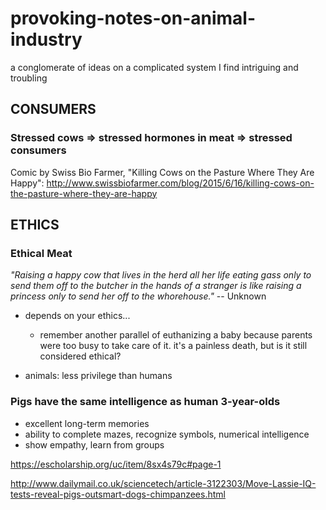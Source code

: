 # provoking-notes-on-animal-industry
a conglomerate of ideas on a complicated system I find intriguing and troubling

## CONSUMERS

### Stressed cows => stressed hormones in meat => stressed consumers

Comic by Swiss Bio Farmer, "Killing Cows on the Pasture Where They Are Happy": http://www.swissbiofarmer.com/blog/2015/6/16/killing-cows-on-the-pasture-where-they-are-happy

## ETHICS

### Ethical Meat

*"Raising a happy cow that lives in the herd all her life eating gass only to send them off to the butcher in the hands of a stranger is like raising a princess only to send her off to the whorehouse."* -- Unknown
- depends on your ethics...
  - remember another parallel of euthanizing a baby because parents were too busy to take care of it. it's a painless death, but is it still considered ethical?

- animals: less privilege than humans

### Pigs have the same intelligence as human 3-year-olds
- excellent long-term memories
- ability to complete mazes, recognize symbols, numerical intelligence
- show empathy, learn from groups

https://escholarship.org/uc/item/8sx4s79c#page-1

http://www.dailymail.co.uk/sciencetech/article-3122303/Move-Lassie-IQ-tests-reveal-pigs-outsmart-dogs-chimpanzees.html
